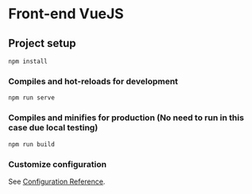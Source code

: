 # Front-end VueJS

## Project setup
```
npm install
```

### Compiles and hot-reloads for development
```
npm run serve
```

### Compiles and minifies for production (No need to run in this case due local testing)
```
npm run build
```

### Customize configuration
See [Configuration Reference](https://cli.vuejs.org/config/).
